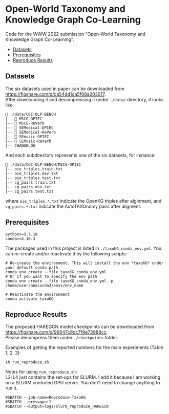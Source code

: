 # Open-World Taxonomy and Knowledge Graph Co-Learning

Code for the WWW 2022 submission "Open-World Taxonomy and Knowledge Graph Co-Learning".

- [Datasets](#datasets)
- [Prerequisites](#prerequisites)
- [Reproduce Results](#reproduce-results)

## Datasets
The six datasets used in paper can be downloaded from https://figshare.com/s/ca54dd1ca5f08a203017.  
After downloading it and decompressing it under `./data/` directory, it looks like:
```
📁 ./data/CGC-OLP-BENCH
|-- 📁 MSCG-OPIEC
|-- 📁 MSCG-ReVerb
|-- 📁 SEMedical-OPIEC
|-- 📁 SEMedical-ReVerb
|-- 📁 SEmusic-OPIEC
|-- 📁 SEMusic-ReVerb
|-- CHANGELOG
```

And each subdirectory represents one of the six datasets, for instance:
```
📁 ./data/CGC-OLP-BENCH/MSCG-OPIEC
|-- oie_triples.train.txt
|-- oie_triples.dev.txt
|-- oie_triples.test.txt
|-- cg_pairs.train.txt
|-- cg_pairs.dev.txt
|-- cg_pairs.test.txt
```
where `oie_triples.*.txt` indicate the OpenKG triples after alginment, and `cg_pairs.*.txt` indicate the AutoTAXOnomy pairs after aligment.

## Prerequisites

```
python>=3.7.10
conda>=4.10.3
```

The packages used in this project is listed in `./taxoKG_conda_env.yml`.
You can re-create and/or reactivate it by the following scripts:

```Shell
# Re-create the environment. This will install the env *taxoKG* under your default conda path
conda env create --file taxoKG_conda_env.yml
# Or if you want to specify the env path
conda env create --file taxoKG_conda_env.yml -p /home/user/anaconda3/envs/env_name

# Reactivate the environment
conda activate taxoKG
```

## Reproduce Results

The porposed HAKEGCN model checkpoints can be downloaded from https://figshare.com/s/96647c8dc7f9e73988cc.  
Please decompress them under `./checkpoints` folder.

Examples of getting the reported numbers for the main experiments (Table 1, 2, 3): 
```
sh run_reproduce.sh
```

Notes for using `run_reproduce.sh`:  
L2-L4 just contains the set-ups for SLURM. I add it because I am working on a SLURM controled GPU server.
You don't need to change anything to run it.
```
#SBATCH --job-name=Reproduce-TaxoKG 
#SBATCH --gres=gpu:1 
#SBATCH --output=logs/slurm_reproduce_HAKEGCN 
```
